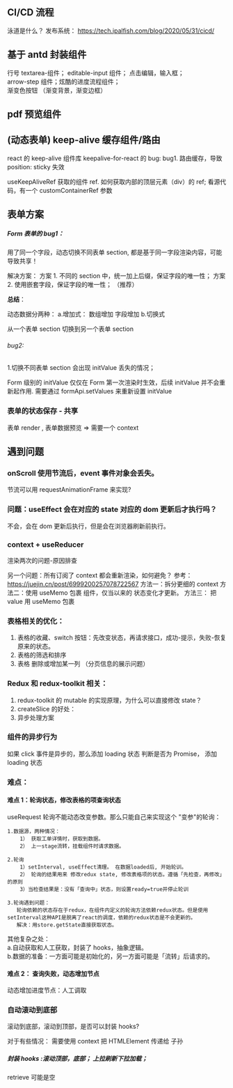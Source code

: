 ## CI/CD 流程

泳道是什么？
发布系统：
https://tech.ipalfish.com/blog/2020/05/31/cicd/

## 基于 antd 封装组件

行号 textarea-组件；
editable-input 组件； 点击编辑，输入框；  
arrow-step 组件；炫酷的进度流程组件；  
渐变色按钮 （渐变背景，渐变边框）

## pdf 预览组件

## (动态表单) keep-alive 缓存组件/路由

react 的 keep-alive 组件库 keepalive-for-react 的 bug:
bug1. 路由缓存，导致 position: sticky 失效

useKeepAliveRef 获取的组件 ref.
如何获取内部的顶层元素（div）的 ref; 看源代码，有一个 customContainerRef 参数

## 表单方案

##### Form 表单的 bug1：

用了同一个字段，动态切换不同表单 section, 都是基于同一字段渲染内容，可能导致共享！

解决方案：
方案 1. 不同的 section 中，统一加上后缀，保证字段的唯一性；
方案 2. 使用嵌套字段，保证字段的唯一性； （推荐）

**总结**：

动态数据分两种：
a.增加式：
数组增加
字段增加
b.切换式

从一个表单 section 切换到另一个表单 section

###### bug2:

1.切换不同表单 section 会出现 initValue 丢失的情况；

Form 级别的 initValue 仅仅在 Form 第一次渲染时生效，后续 initValue 并不会重新起作用.
需要通过 formApi.setValues 来重新设置 initValue

### 表单的状态保存 - 共享

表单 render , 表单数据预览 => 需要一个 context

## 遇到问题

### onScroll 使用节流后，event 事件对象会丢失。

节流可以用 requestAnimationFrame 来实现?

### 问题：useEffect 会在对应的 state 对应的 dom 更新后才执行吗？

不会，会在 dom 更新后执行，但是会在浏览器刷新前执行。

### context + useReducer

渲染两次的问题-原因排查

另一个问题：所有订阅了 context 都会重新渲染，如何避免？
参考：https://juejin.cn/post/6999200257078722567
方法一：拆分更细的 context
方法二：使用 useMemo 包裹 组件，仅当以来的 状态变化才更新。
方法三：
把 value 用 useMemo 包裹

### 表格相关的优化：

1. 表格的收藏、switch 按钮：先改变状态，再请求接口，成功-提示，失败-恢复原来的状态。
2. 表格的筛选和排序
3. 表格 删除或增加某一列 （分页信息的展示问题）

### Redux 和 redux-toolkit 相关：

1. redux-toolkit 的 mutable 的实现原理，为什么可以直接修改 state？
2. createSlice 的好处：
3. 异步处理方案

### 组件的异步行为

如果 click 事件是异步的，那么添加 loading 状态
判断是否为 Promise， 添加 loading 状态

### 难点：

#### 难点 1：轮询状态，修改表格的项查询状态

useRequest 轮询不能动态改变参数。那么只能自己来实现这个 "变参"的轮询：

    1.数据源，两种情况：
        1） 获取工单详情时，获取到数据。
        2） 上一stage流转，挂载组件时请求数据。

    2.轮询
        1）setInterval, useEffect清理。 在数据loaded后, 开始轮训。
        2） 轮询的结果用来 修改redux state, 修改表格项的状态。遵循「先检查，再修改」的原则
        3）当检查结果是：没有「查询中」状态，则设置ready=true并停止轮训

    3.轮询遇到问题：
       轮询依赖的状态存在于redux，在组件内定义的轮询方法依赖redux状态。但是使用setInterval这种API是脱离了react的调度，依赖的redux状态是不会更新的。
       解决：用store.getState直接获取状态。

其他复杂之处：  
 a.自动获取和人工获取，封装了 hooks，抽象逻辑。  
 b.数据的准备：一方面可能是初始化的，另一方面可能是「流转」后请求的。

#### 难点 2： 查询失败，动态增加节点

动态增加进度节点：人工调取

### 自动滚动到底部

滚动到底部，滚动到顶部，是否可以封装 hooks?

对于有些情况：
需要使用 context 把 HTMLElement 传递给 子孙

##### 封装 hooks :滚动顶部，底部； 上拉刷新下拉加载；

retrieve 可能是空
